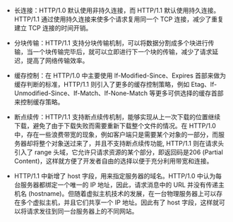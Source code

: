 - 长连接：HTTP/1.0 默认使用非持久连接，而 HTTP/1.1 默认使用持久连接。HTTP/1.1 通过使用持久连接来使多个请求复用同一个 TCP 连接，减少了重复建立 TCP 连接的时间开销。

- 分块传输：HTTP/1.1 支持分块传输机制，可以将数据分割成多个块进行传输，当一个块传输完毕后，就可以立即进行下一个块的传输，减少了请求延迟，提高了网络传输效率。

- 缓存控制：在 HTTP/1.0 中主要使用 lf-Modified-Since、Expires 首部来做为缓存判断的标准，HTTP/1.1 则引入了更多的缓存控制策略，例如 Etag、lf-Unmodified-Since、If-Match、lf-None-Match 等更多可供选择的缓存首部来控制缓存策略。

- 断点续传：HTTP/1.1 支持断点续传机制，能够实现从上一次下载的位置继续下载，避免了由于下载失败而需要重新下载整个文件的情况。在  HTTP/1.0 中，存在一些浪费带宽的现象，例如客户端只是需要某个对象的一部分，而服务器却将整个对象送过来了，并且不支持断点续传功能, HTTP/1.1 则在请求头引入了 range 头域，它允许只请求资源的某个部分，即返回码是206 (Partial Content)，这样就方便了开发者自由的选择以便于充分利用带宽和连接。  

- HTTP/1.1 中新增了 host 字段，用来指定服务器的域名。HTTP/1.0 中认为每台服务器都绑定一个唯一的 IP 地址，因此，请求消息中的 URL 并没有传递主机名 (hostname)。但随着虚拟主机技术的发展，在一台物理服务器上可以存在多个虚拟主机，并且它们共享一个 IP 地址。因此有了 host 字段，这样就可以将请求发往到同一台服务器上的不同网站。